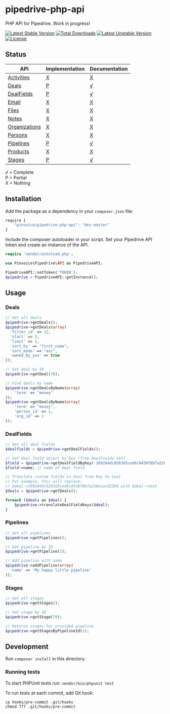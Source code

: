 pipedrive-php-api
=================

PHP API for Pipedrive. Work in progress!  

[![Latest Stable Version](https://poser.pugx.org/pinvoice/pipedrive-php-api/v/stable.svg)](https://packagist.org/packages/pinvoice/pipedrive-php-api) [![Total Downloads](https://poser.pugx.org/pinvoice/pipedrive-php-api/downloads.svg)](https://packagist.org/packages/pinvoice/pipedrive-php-api) [![Latest Unstable Version](https://poser.pugx.org/pinvoice/pipedrive-php-api/v/unstable.svg)](https://packagist.org/packages/pinvoice/pipedrive-php-api) [![License](https://poser.pugx.org/pinvoice/pipedrive-php-api/license.svg)](https://packagist.org/packages/pinvoice/pipedrive-php-api)

Status
------

API | Implementation | Documentation
--- | ------------- | -------------------
[Activities](https://developers.pipedrive.com/v1#methods-Activities)       | [X](#) | [X](#)
[Deals](https://developers.pipedrive.com/v1#methods-Deals)                 | [P](https://github.com/Pinvoice/pipedrive-php-api/blob/master/src/objects/Deals.php) | [√](https://github.com/Pinvoice/pipedrive-php-api#deals)
[DealFields](https://developers.pipedrive.com/v1#methods-DealFields)                 | [P](https://github.com/Pinvoice/pipedrive-php-api/blob/master/src/objects/DealFields.php) | [√](https://github.com/Pinvoice/pipedrive-php-api#dealfields)
[Email](https://developers.pipedrive.com/v1#methods-EmailMessages)         | [X](#) | [X](#)
[Files](https://developers.pipedrive.com/v1#methods-Files)                 | [X](#) | [X](#)
[Notes](https://developers.pipedrive.com/v1#methods-Notes)                 | [X](#) | [X](#)
[Organizations](https://developers.pipedrive.com/v1#methods-Organizations) | [X](#) | [X](#)
[Persons](https://developers.pipedrive.com/v1#methods-Persons)             | [X](#) | [X](#)
[Pipelines](https://developers.pipedrive.com/v1#methods-Pipelines)         | [P](https://github.com/Pinvoice/pipedrive-php-api/blob/master/src/objects/Pipelines.php) | [√](https://github.com/Pinvoice/pipedrive-php-api#pipelines)
[Products](https://developers.pipedrive.com/v1#methods-Products)           | [X](#) | [X](#)
[Stages](https://developers.pipedrive.com/v1#methods-Stages)               | [P](https://github.com/Pinvoice/pipedrive-php-api/blob/master/src/objects/Stages.php) | [√](https://github.com/Pinvoice/pipedrive-php-api#stages)

√ = Complete  
P = Partial  
X = Nothing  

## Installation
Add the package as a dependency in your `composer.json` file:

``` javascript
require {
    "pinvoice/pipedrive-php-api": "dev-master"
}
```
Include the composer autoloader in your script. Set your Pipedrive API token and create an instance of the API. 

``` php
require 'vendor/autoload.php';

use Pinvoice\Pipedrive\API as PipedriveAPI;

PipedriveAPI::setToken('TOKEN');
$pipedrive = PipedriveAPI::getInstance();
```

## Usage

### Deals
```php
// Get all deals
$pipedrive->getDeals();
$pipedrive->getDeals(array(
  'filter_id' => 12,
  'start' => 3,
  'limit' => 1,
  'sort_by' => "first_name",
  'sort_mode' => "asc",
  'owned_by_you' => true
));

// Get deal by ID
$pipedrive->getDeal(70);

// Find deals by name
$pipedrive->getDealsByName(array(
	'term' => "money"
));
$pipedrive->getDealsByName(array(
	'term' => "money",
	'person_id' => 1,
	'org_id' => 2
));
```

### DealFields
```php
// Get all deal fields
$dealfields = $pipedrive->getDealFields();

// Get deal field object by key (from DealFields set)
$field = $pipedrive->getDealFieldByKey('109204dc0283d5ced6c0438f8b7a220ecac9238d', $dealfields);
$field->name; // name of deal field

// Translate custom fields in Deal from key to text
// For example, this will replace: 
// $deal->109204dc0283d5ced6c0438f8b7a220ecac9238d with $deal->test 
$deals = $pipedrive->getDeals();

foreach ($deals as $deal) {
    $pipedrive->translateDealFieldKeys($deal);
}
```

### Pipelines
```php
// Get all pipelines
$pipedrive->getPipelines();

// Get pipeline by ID
$pipedrive->getPipeline(1);

// Add pipeline with name
$pipedrive->addPipeline(array(
  'name' => 'My happy little pipeline'
));
```

### Stages
```php
// Get all stages
$pipedrive->getStages();

// Get stage by ID
$pipedrive->getStage(70);

// Returns stages for provided pipeline
$pipedrive->getStagesByPipelineId(1);
```

## Development

Run `composer install` in this directory. 

### Running tests
To start PHPUnit tests run: 
`vendor/bin/phpunit test`

To run tests at each commit, add Git hook:  
```
cp hooks/pre-commit .git/hooks
chmod 777 .git/hooks/pre-commit
```

